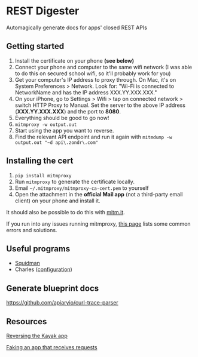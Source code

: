# REST Digester

Automagically generate docs for apps' closed REST APIs 

## Getting started

1. Install the certificate on your phone __(see below)__
2. Connect your phone and computer to the same wifi network (I was able to do this on secured school wifi, so it'll probably work for you)
3. Get your computer's IP address to proxy through. On Mac, it's on System Preferences > Network. Look for: "Wi-Fi is connected to NetworkName and has the IP address XXX.YY.XXX.XXX."
4. On your iPhone, go to Settings > Wifi > tap on connected network > switch HTTP Proxy to Manual. Set the server to the above IP address (__XXX.YY.XXX.XXX__) and the port to __8080__.
5. Everything should be good to go now!
4. `mitmproxy -w output.out`
5. Start using the app you want to reverse.
6. Find the relevant API endpoint and run it again with `mitmdump -w output.out "~d api\.zondr\.com"`

## Installing the cert

1. `pip install mitmproxy`
2. Run `mitmproxy` to generate the certificate locally.
2. Email `~/.mitmproxy/mitmproxy-ca-cert.pem` to yourself
3. Open the attachment in the __official Mail app__ (not a third-party email client) on your phone and install it.

It should also be possible to do this with [mitm.it](http://mitm.it).

If you run into any issues running mitmproxy, [this page](https://github.com/dutzi/tamper/wiki/Troubleshooting) lists some common errors and solutions.

## Useful programs
 - [Squidman](http://squidman.net/squidman/)
 - Charles ([configuration](http://stackoverflow.com/a/11661124))

## Generate blueprint docs
https://github.com/apiaryio/curl-trace-parser

## Resources
[Reversing the Kayak app](http://www.shubhro.com/2014/12/18/reverse-engineering-kayak-mitmproxy/)

[Faking an app that receives requests](https://github.com/mitmproxy/mitmproxy/blob/master/examples/proxapp.py)
